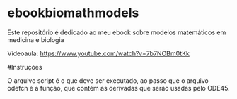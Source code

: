 # ebookbiomathmodels
Este repositório é dedicado ao meu ebook sobre modelos matemáticos em medicina e biologia

Videoaula:
https://www.youtube.com/watch?v=7b7NOBm0tKk

#Instruções

O arquivo script é o que deve ser executado, ao passo que o arquivo odefcn é a função, que contém as derivadas que serão usadas pelo ODE45.
